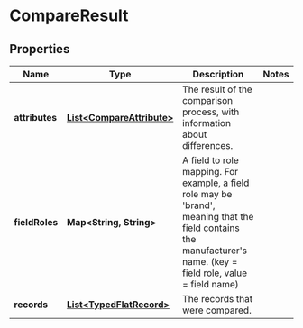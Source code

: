

# CompareResult


## Properties

Name | Type | Description | Notes
------------ | ------------- | ------------- | -------------
**attributes** | [**List&lt;CompareAttribute&gt;**](CompareAttribute.md) | The result of the comparison process, with information about differences. | 
**fieldRoles** | **Map&lt;String, String&gt;** | A field to role mapping. For example, a field role may be &#39;brand&#39;, meaning that the field contains the manufacturer&#39;s name. (key &#x3D; field role, value &#x3D; field name) | 
**records** | [**List&lt;TypedFlatRecord&gt;**](TypedFlatRecord.md) | The records that were compared. | 



